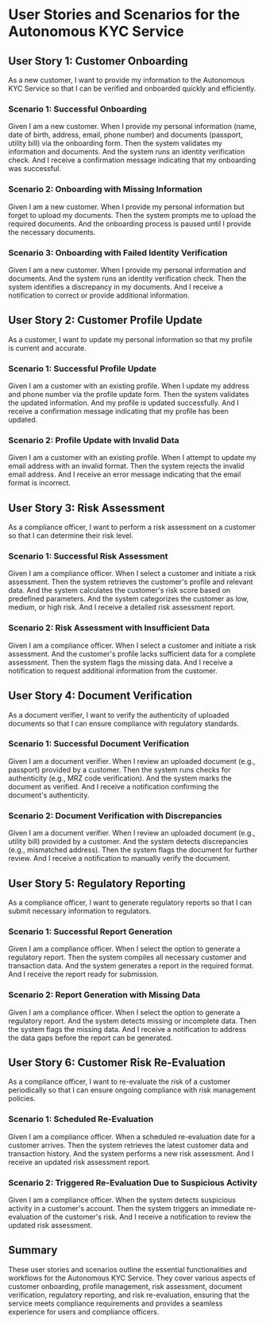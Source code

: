 
# User Stories and Scenarios for the Autonomous KYC Service

## User Story 1: Customer Onboarding
As a new customer, I want to provide my information to the Autonomous KYC Service so that I can be verified and onboarded quickly and efficiently.

### Scenario 1: Successful Onboarding

Given I am a new customer.
When I provide my personal information (name, date of birth, address, email, phone number) and documents (passport, utility bill) via the onboarding form.
Then the system validates my information and documents.
And the system runs an identity verification check.
And I receive a confirmation message indicating that my onboarding was successful.

### Scenario 2: Onboarding with Missing Information

Given I am a new customer.
When I provide my personal information but forget to upload my documents.
Then the system prompts me to upload the required documents.
And the onboarding process is paused until I provide the necessary documents.

### Scenario 3: Onboarding with Failed Identity Verification

Given I am a new customer.
When I provide my personal information and documents.
And the system runs an identity verification check.
Then the system identifies a discrepancy in my documents.
And I receive a notification to correct or provide additional information.

## User Story 2: Customer Profile Update
As a customer, I want to update my personal information so that my profile is current and accurate.

### Scenario 1: Successful Profile Update

Given I am a customer with an existing profile.
When I update my address and phone number via the profile update form.
Then the system validates the updated information.
And my profile is updated successfully.
And I receive a confirmation message indicating that my profile has been updated.

### Scenario 2: Profile Update with Invalid Data

Given I am a customer with an existing profile.
When I attempt to update my email address with an invalid format.
Then the system rejects the invalid email address.
And I receive an error message indicating that the email format is incorrect.

## User Story 3: Risk Assessment
As a compliance officer, I want to perform a risk assessment on a customer so that I can determine their risk level.

### Scenario 1: Successful Risk Assessment

Given I am a compliance officer.
When I select a customer and initiate a risk assessment.
Then the system retrieves the customer's profile and relevant data.
And the system calculates the customer's risk score based on predefined parameters.
And the system categorizes the customer as low, medium, or high risk.
And I receive a detailed risk assessment report.

### Scenario 2: Risk Assessment with Insufficient Data

Given I am a compliance officer.
When I select a customer and initiate a risk assessment.
And the customer's profile lacks sufficient data for a complete assessment.
Then the system flags the missing data.
And I receive a notification to request additional information from the customer.

## User Story 4: Document Verification
As a document verifier, I want to verify the authenticity of uploaded documents so that I can ensure compliance with regulatory standards.

### Scenario 1: Successful Document Verification

Given I am a document verifier.
When I review an uploaded document (e.g., passport) provided by a customer.
Then the system runs checks for authenticity (e.g., MRZ code verification).
And the system marks the document as verified.
And I receive a notification confirming the document's authenticity.

### Scenario 2: Document Verification with Discrepancies

Given I am a document verifier.
When I review an uploaded document (e.g., utility bill) provided by a customer.
And the system detects discrepancies (e.g., mismatched address).
Then the system flags the document for further review.
And I receive a notification to manually verify the document.

## User Story 5: Regulatory Reporting
As a compliance officer, I want to generate regulatory reports so that I can submit necessary information to regulators.

### Scenario 1: Successful Report Generation

Given I am a compliance officer.
When I select the option to generate a regulatory report.
Then the system compiles all necessary customer and transaction data.
And the system generates a report in the required format.
And I receive the report ready for submission.

### Scenario 2: Report Generation with Missing Data

Given I am a compliance officer.
When I select the option to generate a regulatory report.
And the system detects missing or incomplete data.
Then the system flags the missing data.
And I receive a notification to address the data gaps before the report can be generated.

## User Story 6: Customer Risk Re-Evaluation
As a compliance officer, I want to re-evaluate the risk of a customer periodically so that I can ensure ongoing compliance with risk management policies.

### Scenario 1: Scheduled Re-Evaluation

Given I am a compliance officer.
When a scheduled re-evaluation date for a customer arrives.
Then the system retrieves the latest customer data and transaction history.
And the system performs a new risk assessment.
And I receive an updated risk assessment report.

### Scenario 2: Triggered Re-Evaluation Due to Suspicious Activity

Given I am a compliance officer.
When the system detects suspicious activity in a customer's account.
Then the system triggers an immediate re-evaluation of the customer's risk.
And I receive a notification to review the updated risk assessment.

## Summary
These user stories and scenarios outline the essential functionalities and workflows for the Autonomous KYC Service. They cover various aspects of customer onboarding, profile management, risk assessment, document verification, regulatory reporting, and risk re-evaluation, ensuring that the service meets compliance requirements and provides a seamless experience for users and compliance officers.